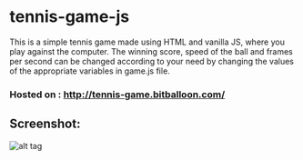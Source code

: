 # tennis-game-js

This is a simple tennis game made using HTML and vanilla JS, where you play against the computer. The winning score, speed of the ball and frames per second can be changed according to your need by changing the values of the appropriate variables in game.js file.

### Hosted on : http://tennis-game.bitballoon.com/

## Screenshot:
![alt tag](https://user-images.githubusercontent.com/25058106/33663923-c7f6f89a-dab7-11e7-98bc-f067764fde30.png)
